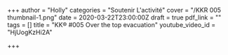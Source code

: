 +++
author = "Holly"
categories = "Soutenir L'activité"
cover = "/KKR 005 thumbnail-1.png"
date = 2020-03-22T23:00:00Z
draft = true
pdf_link = ""
tags = []
title = "KK® #005 Over the top evacuation"
youtube_video_id = "HjUogKzHi2A"

+++
